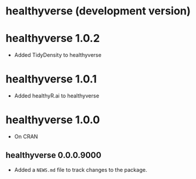 # healthyverse (development version)

# healthyverse 1.0.2

* Added TidyDensity to healthyverse

# healthyverse 1.0.1
* Added healthyR.ai to healthyverse

# healthyverse 1.0.0
* On CRAN

## healthyverse 0.0.0.9000

* Added a `NEWS.md` file to track changes to the package.
